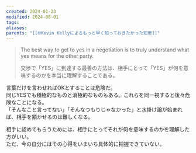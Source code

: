 ```yaml
---
created: 2024-01-23
modified: 2024-08-01
tags: 
aliases: 
parents: "[[🌐Kevin Kellyによるもっと早く知っておきたかった知恵]]"
---
```

> The best way to get to yes in a negotiation is to truly understand what yes means for the other party.
> 
> 交渉で「YES」に到達する最善の方法は、相手にとって「YES」が何を意味するのかを本当に理解することである。

言葉だけを言わせればOKとすることは危険だ。  
同じYESでも積極的なものと消極的なものもある。これらを同一視すると後々危険なことになる。  
「そんなこと言ってない」「そんなつもりじゃなかった」と水掛け論が始まれば、相手を頷かせるのは難しくなる。

相手に認めてもらうためには、相手にとってそれが何を意味するのかを理解した方がいい。  
ただ、今の自分にはその心得をいまいち具体的に把握できていない。